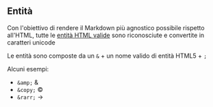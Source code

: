 Entità
------

Con l'obiettivo di rendere il Markdown più agnostico possibile rispetto all'HTML, tutte le [entità HTML valide][] sono riconosciute e convertite in caratteri unicode

Le entità sono composte da un `&` + un nome valido di entità HTML5 + `;`


Alcuni esempi:

- `&amp;` &amp; 
- `&copy;` &copy;
- `&rarr;` &rarr;

[entità HTML valide]:https://html.spec.whatwg.org/multipage/entities.json
